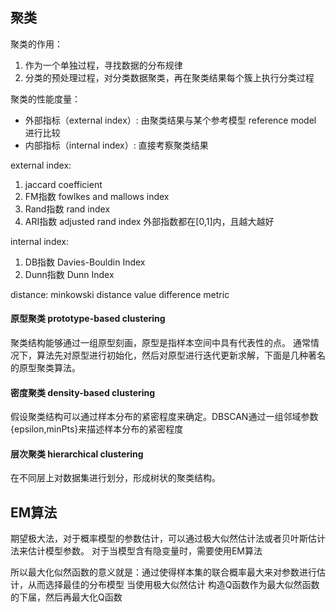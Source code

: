 聚类
------
聚类的作用：   
1. 作为一个单独过程，寻找数据的分布规律
2. 分类的预处理过程，对分类数据聚类，再在聚类结果每个簇上执行分类过程

聚类的性能度量：   
- 外部指标（external index）: 由聚类结果与某个参考模型 reference model 进行比较
- 内部指标（internal index）: 直接考察聚类结果

external index:   
1. jaccard coefficient
2. FM指数 fowlkes and mallows index
3. Rand指数 rand index 
4. ARI指数 adjusted rand index
外部指数都在[0,1]内，且越大越好


internal index:
1. DB指数 Davies-Bouldin Index 
2. Dunn指数 Dunn Index

distance:
minkowski distance 
value difference metric 


#### 原型聚类 prototype-based clustering
聚类结构能够通过一组原型刻画，原型是指样本空间中具有代表性的点。
通常情况下，算法先对原型进行初始化，然后对原型进行迭代更新求解，下面是几种著名的原型聚类算法。



#### 密度聚类 density-based clustering
假设聚类结构可以通过样本分布的紧密程度来确定。DBSCAN通过一组邻域参数{epsilon,minPts}来描述样本分布的紧密程度

#### 层次聚类 hierarchical clustering
在不同层上对数据集进行划分，形成树状的聚类结构。


EM算法
------
期望极大法，对于概率模型的参数估计，可以通过极大似然估计法或者贝叶斯估计法来估计模型参数。
对于当模型含有隐变量时，需要使用EM算法


所以最大化似然函数的意义就是：通过使得样本集的联合概率最大来对参数进行估计，从而选择最佳的分布模型
当使用极大似然估计
构造Q函数作为最大似然函数的下届，然后再最大化Q函数